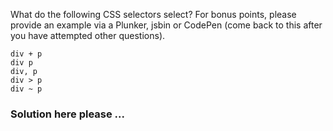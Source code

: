What do the following CSS selectors select?  For bonus points, please provide an example via a Plunker, jsbin or CodePen (come back to this after you have attempted other questions).

    div + p
    div p
    div, p
    div > p
    div ~ p

### Solution here please ...
